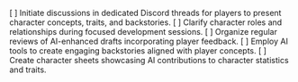 [ ] Initiate discussions in dedicated Discord threads for players to present character concepts, traits, and backstories.
[ ] Clarify character roles and relationships during focused development sessions.
[ ] Organize regular reviews of AI-enhanced drafts incorporating player feedback.
[ ] Employ AI tools to create engaging backstories aligned with player concepts.
[ ] Create character sheets showcasing AI contributions to character statistics and traits.